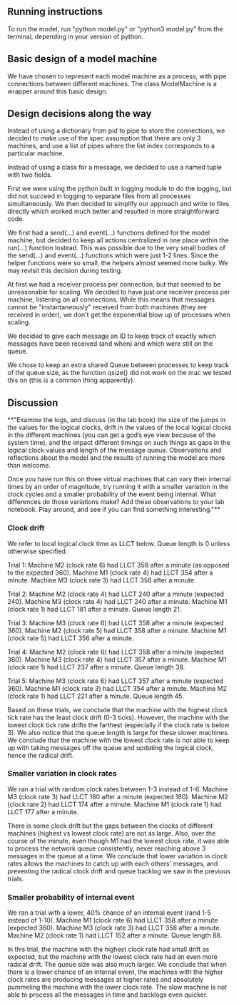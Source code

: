 ## Running instructions

To run the model, run "python model.py" or "python3 model.py" from the terminal, depending in your version of python.

## Basic design of a model machine

We have chosen to represent each model machine as a process, with pipe connections between different machines. The class ModelMachine is a wrapper around this basic design.

## Design decisions along the way

Instead of using a dictionary from pid to pipe to store the connections,
we decided to make use of the spec assumption that there are only 3 
machines, and use a list of pipes where the list index corresponds to a 
particular machine.

Instead of using a class for a message, we decided to use a named tuple with two fields.

First we were using the python built in logging module to do the logging, but did not succeed in 
logging to separate files from all processes simultaneously. We then decided to simplify our 
approach and write to files directly which worked much better and resulted in more 
straightforward code.

We first had a send(...) and event(...) functions defined for the model machine, but decided to keep 
all actions centralized in one place within the run(...) function instead. This was possible due 
to the very small bodies of the send(...) and event(...) functions which were just 1-2 lines. Since 
the helper functions were so small, the helpers almost seemed more bulky. We may revisit this decision
during testing.

At first we had a receiver process per connection, but that seemed to be unreasonable for scaling.
We decided to have just one receiver process per machine, listening on all connections. While this 
means that messages cannot be "instantaneously" received from both machines (they are received in order), 
we don't get the exponential blow up of processes when scaling.

We decided to give each message an ID to keep track of exactly which messages have been received (and 
when) and which were still on the queue. 

We chose to keep an extra shared Queue between processes to keep track of the queue size, as the 
function qsize() did not work on the mac we tested this on (this is a common thing apparently).

## Discussion

**"Examine the logs, and discuss (in the lab book) the size of the jumps in the values for the logical clocks, drift in the values of the local logical clocks in the different machines (you can get a god’s eye view because of the system time), and the impact different timings on such things as gaps in the logical clock values and length of the message queue. Observations and reflections about the model and the results of running the model are more than welcome.

Once you have run this on three virtual machines that can vary their internal times by an order of magnitude, try running it with a smaller variation in the clock cycles and a smaller probability of the event being internal. What differences do those variations make? Add these observations to your lab notebook. Play around, and see if you can find something interesting."**

### Clock drift

We refer to local logical clock time as LLCT below. Queue length is 0 unless otherwise specified.

Trial 1:
Machine M2 (clock rate 6) had LLCT 358 after a minute (as opposed to the expected 360).
Machine M1 (clock rate 4) had LLCT 354 after a minute.
Machine M3 (clock rate 3) had LLCT 356 after a minute.

Trial 2:
Machine M2 (clock rate 4) had LLCT 240 after a minute (expected 240).
Machine M3 (clock rate 4) had LLCT 240 after a minute.
Machine M1 (clock rate 1) had LLCT 181 after a minute. Queue length 21.

Trial 3: 
Machine M3 (clock rate 6) had LLCT 358 after a minute (expected 360).
Machine M2 (clock rate 5) had LLCT 358 after a minute.
Machine M1 (clock rate 5) had LLCT 356 after a minute. 

Trial 4: 
Machine M2 (clock rate 6) had LLCT 358 after a minute (expected 360).
Machine M3 (clock rate 4) had LLCT 357 after a minute.
Machine M1 (clock rate 1) had LLCT 237 after a minute. Queue length 38. 

Trial 5:
Machine M3 (clock rate 6) had LLCT 357 after a minute (expected 360).
Machine M1 (clock rate 3) had LLCT 354 after a minute.
Machine M2 (clock rate 1) had LLCT 221 after a minute. Queue length 45.

Based on these trials, we conclude that the machine with the highest clock tick rate 
has the least clock drift (0-3 ticks). However, the machine with the lowest clock tick rate 
drifts the farthest (especially if the clock rate is below 3). We also notice that the 
queue length is large for these slower machines. We conclude that the machine with the 
lowest clock rate is not able to keep up with taking messages off the queue and updating 
the logical clock, hence the radical drift.

### Smaller variation in clock rates

We ran a trial with random clock rates between 1-3 instead of 1-6. 
Machine M3 (clock rate 3) had LLCT 180 after a minute (expected 180).
Machine M2 (clock rate 2) had LLCT 174 after a minute.
Machine M1 (clock rate 1) had LLCT 177 after a minute.

There is some clock drift but the gaps between the clocks of 
different machines (highest vs lowest clock rate) are not as large. 
Also, over the course of the minute, even though M1 had the lowest clock rate, 
it was able to process the network queue consistently, never reaching above 
3 messages in the queue at a time. We conclude that lower variation in clock 
rates allows the machines to catch up with each others' messages, and 
preventing the radical clock drift and queue backlog we saw in the previous 
trials.

### Smaller probability of internal event

We ran a trial with a lower, 40% chance of an internal event (rand 1-5 instead of 
1-10). 
Machine M1 (clock rate 6) had LLCT 358 after a minute (expected 360).
Machine M3 (clock rate 3) had LLCT 358 after a minute.
Machine M2 (clock rate 1) had LLCT 152 after a minute. Queue length 88.

In this trial, the machine with the highest clock rate had small drift as expected, 
but the machine with the lowest clock rate had an even more radical drift. 
The queue size was also much larger. We conclude that when there is a lower chance 
of an internal event, the machines with the higher clock rates are producing 
messages at higher rates and absolutely pummeling the machine with the lower clock rate.
The slow machine is not able to process all the messages in time and backlogs even quicker.

